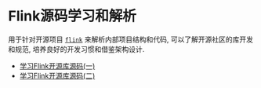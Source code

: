 # Flink源码学习和解析

用于针对开源项目 [`flink`](https://github.com/apache/flink) 来解析内部项目结构和代码,
可以了解开源社区的库开发和规范, 培养良好的开发习惯和借鉴架构设计.

- [学习Flink开源库源码(一)](https://www.meteorcat.net/post/java/flink_pekko_of1/)
- [学习Flink开源库源码(二)](https://www.meteorcat.net/post/java/flink_pekko_of2/)